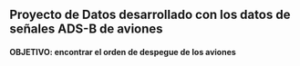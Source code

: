 ## Proyecto de Datos desarrollado con los datos de señales ADS-B de aviones

#### OBJETIVO: encontrar el orden de despegue de los aviones
